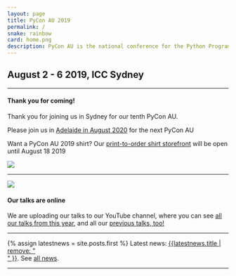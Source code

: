 ```yaml
---
layout: page
title: PyCon AU 2019
permalink: /
snake: rainbow
card: home.png
description: PyCon AU is the national conference for the Python Programming Community running August 2 - 6 2019 at the ICC, Sydney.
---
```



<h2 align="left" class="header-green dateh2">August 2 - 6 2019, ICC Sydney</h2>
<hr>
<div class="row">
  <div class="col-8"><h4>Thank you for coming!</h4>
  <p>Thank you for joining us in Sydney for our tenth PyCon AU. </p>
  <p>Please join us in <a href="https://2020.pycon-au.org/">Adelaide in August 2020</a> for the next PyCon AU</p>
  <p>Want a PyCon AU 2019 shirt? Our <a href="http://2019.pycon-au.org/shirts">print-to-order shirt storefront</a> will be open until August 18 2019</p>
  </div>
  <div class="col-4"><img class="img-fluid"  src="{{site.url}}/static/img/stickers.png"></div>
</div>
<hr>
<div class="row">
  <div class="col-4"><img class="img-fluid"  src="{{site.url}}/static/img/yay.jpeg"></div>
  <div class="col-8"><h4>Our talks are online</h4>
    <p>We are uploading our talks to our YouTube channel, where you can see <a href="https://www.youtube.com/playlist?list=PLs4CJRBY5F1LKqauI3V4E_xflt6Gow611">all our talks from this year</a>, and all our <a href="https://www.youtube.com/PyConAU">previous talks, too!</a></p>
</div>
</div>
<hr>

{% assign latestnews = site.posts.first %}
Latest news: <a href="{{latestnews.url}}">{{latestnews.title | remove: "<br>" }}</a>. See <a href="/news">all news</a>.

<hr>
